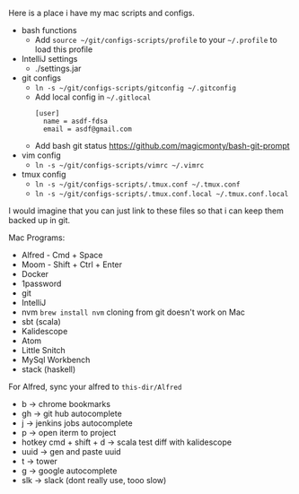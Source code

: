 Here is a place i have my mac scripts and configs.

* bash functions
    - Add `source ~/git/configs-scripts/profile` to your `~/.profile` to load this profile
* IntelliJ settings
    - ./settings.jar
* git configs
    - `ln -s ~/git/configs-scripts/gitconfig ~/.gitconfig`
    - Add local config in `~/.gitlocal`
      ```
      [user]
        name = asdf-fdsa
        email = asdf@gmail.com
      ```
    - Add bash git status https://github.com/magicmonty/bash-git-prompt
* vim config
    - `ln -s ~/git/configs-scripts/vimrc ~/.vimrc`
* tmux config
    - `ln -s ~/git/configs-scripts/.tmux.conf ~/.tmux.conf`
    - `ln -s ~/git/configs-scripts/.tmux.conf.local ~/.tmux.conf.local`

I would imagine that you can just link to these files so that i can keep them backed up in git.

Mac Programs:
* Alfred - Cmd + Space
* Moom - Shift + Ctrl + Enter
* Docker
* 1password
* git
* IntelliJ
* nvm `brew install nvm` cloning from git doesn't work on Mac
* sbt (scala)
* Kalidescope
* Atom
* Little Snitch
* MySql Workbench
* stack (haskell)

For Alfred, sync your alfred to `this-dir/Alfred`

* b -> chrome bookmarks
* gh -> git hub autocomplete
* j -> jenkins jobs autocomplete
* p -> open iterm to project
* hotkey cmd + shift + d -> scala test diff with kalidescope
* uuid -> gen and paste uuid
* t -> tower
* g -> google autocomplete
* slk -> slack (dont really use, tooo slow)
